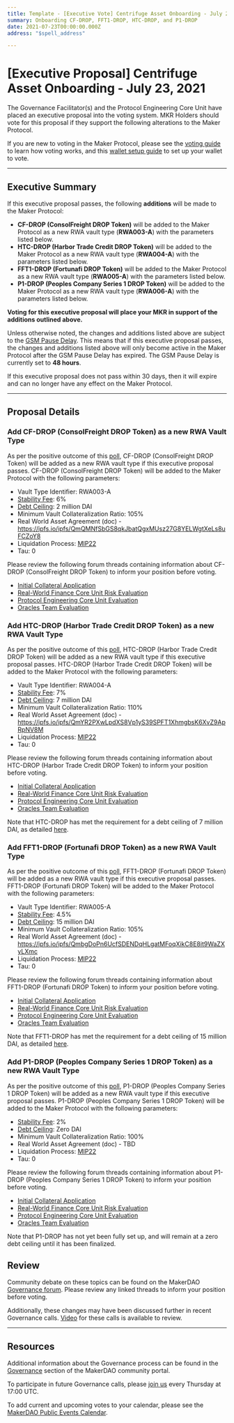 ```yaml
---
title: Template - [Executive Vote] Centrifuge Asset Onboarding - July 23, 2021
summary: Onboarding CF-DROP, FFT1-DROP, HTC-DROP, and P1-DROP
date: 2021-07-23T00:00:00.000Z
address: "$spell_address"

---
```

# [Executive Proposal] Centrifuge Asset Onboarding - July 23, 2021

The Governance Facilitator(s) and the Protocol Engineering Core Unit have placed an executive proposal into the voting system. MKR Holders should vote for this proposal if they support the following alterations to the Maker Protocol.

If you are new to voting in the Maker Protocol, please see the [voting guide](https://community-development.makerdao.com/en/learn/governance/how-voting-works/) to learn how voting works, and this [wallet setup guide](https://community-development.makerdao.com/en/learn/governance/voting-setup/) to set up your wallet to vote.

---

## Executive Summary

If this executive proposal passes, the following **additions** will be made to the Maker Protocol:
- **CF-DROP (ConsolFreight DROP Token)** will be added to the Maker Protocol as a new RWA vault type (**RWA003-A**) with the parameters listed below.
- **HTC-DROP (Harbor Trade Credit DROP Token)** will be added to the Maker Protocol as a new RWA vault type (**RWA004-A**) with the parameters listed below.
- **FFT1-DROP (Fortunafi DROP Token)** will be added to the Maker Protocol as a new RWA vault type (**RWA005-A**) with the parameters listed below.
- **P1-DROP (Peoples Company Series 1 DROP Token)** will be added to the Maker Protocol as a new RWA vault type (**RWA006-A**) with the parameters listed below.

**Voting for this executive proposal will place your MKR in support of the additions outlined above.**

Unless otherwise noted, the changes and additions listed above are subject to the [GSM Pause Delay](https://community-development.makerdao.com/en/learn/governance/param-gsm-pause-delay). This means that if this executive proposal passes, the changes and additions listed above will only become active in the Maker Protocol after the GSM Pause Delay has expired. The GSM Pause Delay is currently set to **48 hours**.

If this executive proposal does not pass within 30 days, then it will expire and can no longer have any effect on the Maker Protocol.

---

## Proposal Details

### Add CF-DROP (ConsolFreight DROP Token) as a new RWA Vault Type

As per the positive outcome of this [poll](https://vote.makerdao.com/polling/QmRCn7Mh#poll-detail), CF-DROP (ConsolFreight DROP Token) will be added as a new RWA vault type if this executive proposal passes. CF-DROP (ConsolFreight DROP Token) will be added to the Maker Protocol with the following parameters:

* Vault Type Identifier: RWA003-A
* [Stability Fee](https://community-development.makerdao.com/en/learn/governance/param-stability-fee): 6%
* [Debt Ceiling](https://community-development.makerdao.com/en/learn/governance/param-debt-ceiling): 2 million DAI
* Minimum Vault Collateralization Ratio: 105%
* Real World Asset Agreement (doc) - https://ipfs.io/ipfs/QmQMNfSbGS8qkJbatQgxMUsz27G8YELWgtXeLs8uFCZoY8
* Liquidation Process: [MIP22](https://mips.makerdao.com/mips/details/MIP22)
* Tau: 0

Please review the following forum threads containing information about CF-DROP (ConsolFreight DROP Token) to inform your position before voting.
* [Initial Collateral Application](https://forum.makerdao.com/t/cf-drop-mip6-application-consolfreight-drop-tokenized-freight-shipping-invoices/2214)
* [Real-World Finance Core Unit Risk Evaluation](https://forum.makerdao.com/t/cf-drop-collateral-onboarding-risk-evaluation/5597)
* [Protocol Engineering Core Unit Evaluation](https://forum.makerdao.com/t/rwa003-cf4drp-cf-drop-mip22-token-protocol-engineering-domain-team-assessment/8382)
* [Oracles Team Evaluation](https://forum.makerdao.com/t/rwa-003-cf-drop-collateral-onboarding-oracle-assessment-mip10c3-sp29/8399)

### Add HTC-DROP (Harbor Trade Credit DROP Token) as a new RWA Vault Type

As per the positive outcome of this [poll](https://vote.makerdao.com/polling/QmRWg6nZ#poll-detail), HTC-DROP (Harbor Trade Credit DROP Token) will be added as a new RWA vault type if this executive proposal passes. HTC-DROP (Harbor Trade Credit DROP Token) will be added to the Maker Protocol with the following parameters:

* Vault Type Identifier: RWA004-A
* [Stability Fee](https://community-development.makerdao.com/en/learn/governance/param-stability-fee): 7%
* [Debt Ceiling](https://community-development.makerdao.com/en/learn/governance/param-debt-ceiling): 7 million DAI
* Minimum Vault Collateralization Ratio: 110%
* Real World Asset Agreement (doc) - https://ipfs.io/ipfs/QmYR2PXwLpdXS8Vp1yS39SPFT1XhmgbsK6XvZ9ApRpNV8M
* Liquidation Process: [MIP22](https://mips.makerdao.com/mips/details/MIP22)
* Tau: 0

Please review the following forum threads containing information about HTC-DROP (Harbor Trade Credit DROP Token) to inform your position before voting.
* [Initial Collateral Application](https://forum.makerdao.com/t/htc-drop-mip6-application-harbor-trade-credit-drop-short-term-trade-receivables/3502)
* [Real-World Finance Core Unit Risk Evaluation](https://forum.makerdao.com/t/htc-drop-collateral-onboarding-risk-evaluation/8001)
* [Protocol Engineering Core Unit Evaluation](https://forum.makerdao.com/t/rwa004-ht2drp-htc-drop-mip22-token-protocol-engineering-domain-team-assessment/8416)
* [Oracles Team Evaluation](https://forum.makerdao.com/t/rwa-004-htc-drop-collateral-onboarding-oracle-assessment-mip10c3-sp30/8400)

Note that HTC-DROP has met the requirement for a debt ceiling of 7 million DAI, as detailed [here](https://forum.makerdao.com/t/htc-drop-collateral-onboarding-risk-evaluation/8001/5). 

### Add FFT1-DROP (Fortunafi DROP Token) as a new RWA Vault Type

As per the positive outcome of this [poll](https://vote.makerdao.com/polling/QmZCPDVY#poll-detail), FFT1-DROP (Fortunafi DROP Token) will be added as a new RWA vault type if this executive proposal passes. FFT1-DROP (Fortunafi DROP Token) will be added to the Maker Protocol with the following parameters:

* Vault Type Identifier: RWA005-A
* [Stability Fee](https://community-development.makerdao.com/en/learn/governance/param-stability-fee): 4.5%
* [Debt Ceiling](https://community-development.makerdao.com/en/learn/governance/param-debt-ceiling): 15 million DAI
* Minimum Vault Collateralization Ratio: 105%
* Real World Asset Agreement (doc) - https://ipfs.io/ipfs/QmbgDoPn6UcfSDENDqHLgatMFoqXikC8E8it9WaZXyLXmc
* Liquidation Process: [MIP22](https://mips.makerdao.com/mips/details/MIP22)
* Tau: 0

Please review the following forum threads containing information about FFT1-DROP (Fortunafi DROP Token) to inform your position before voting.
* [Initial Collateral Application](https://forum.makerdao.com/t/fft1-drop-mip6-application-fortunafi-drop-revenue-based-financing-assets/6015)
* [Real-World Finance Core Unit Risk Evaluation](https://forum.makerdao.com/t/fft1-drop-collateral-onboarding-risk-evaluation/8036)
* [Protocol Engineering Core Unit Evaluation](https://forum.makerdao.com/t/rwa005-ff1drp-fft1-drop-mip22-token-protocol-engineering-domain-team-assessment/8417)
* [Oracles Team Evaluation](https://forum.makerdao.com/t/rwa-005-fft1-drop-collateral-onboarding-oracle-assessment-mip10c3-sp31/8401)

Note that FFT1-DROP has met the requirement for a debt ceiling of 15 million DAI, as detailed [here](https://forum.makerdao.com/t/fft1-drop-collateral-onboarding-risk-evaluation/8036/14). 

### Add P1-DROP (Peoples Company Series 1 DROP Token) as a new RWA Vault Type

As per the positive outcome of this [poll](https://vote.makerdao.com/polling/QmdHV2tW#poll-detail), P1-DROP (Peoples Company Series 1 DROP Token) will be added as a new RWA vault type if this executive proposal passes. P1-DROP (Peoples Company Series 1 DROP Token) will be added to the Maker Protocol with the following parameters:

* [Stability Fee](https://community-development.makerdao.com/en/learn/governance/param-stability-fee): 2%
* [Debt Ceiling](https://community-development.makerdao.com/en/learn/governance/param-debt-ceiling): Zero DAI
* Minimum Vault Collateralization Ratio: 100%
* Real World Asset Agreement (doc) - TBD
* Liquidation Process: [MIP22](https://mips.makerdao.com/mips/details/MIP22)
* Tau: 0

Please review the following forum threads containing information about P1-DROP (Peoples Company Series 1 DROP Token) to inform your position before voting.
* [Initial Collateral Application](https://forum.makerdao.com/t/p1-drop-mip6-application-peoples-company-drop-us-agricultural-real-estate/5518)
* [Real-World Finance Core Unit Risk Evaluation](https://forum.makerdao.com/t/p1-drop-mip6-risk-assessment-alternative-equity-advisors-drop-us-agricultural-real-estate/8232)
* [Protocol Engineering Core Unit Evaluation](https://forum.makerdao.com/t/rwa006-pp1drp-p1-drop-mip22-token-protocol-engineering-domain-team-assessment/8418)
* [Oracles Team Evaluation](https://forum.makerdao.com/t/rwa-006-p1-drop-collateral-onboarding-oracle-assessment-mip10c3-sp32/8402)

Note that P1-DROP has not yet been fully set up, and will remain at a zero debt ceiling until it has been finalized.

## Review

Community debate on these topics can be found on the MakerDAO [Governance forum](https://forum.makerdao.com/). Please review any linked threads to inform your position before voting.

Additionally, these changes may have been discussed further in recent Governance calls. [Video](https://www.youtube.com/playlist?list=PLLzkWCj8ywWNq5-90-Id6VPSsrk4OWVan) for these calls is available to review.

---

## Resources

Additional information about the Governance process can be found in the [Governance](https://community-development.makerdao.com/en/learn/governance) section of the MakerDAO community portal.

To participate in future Governance calls, please [join us](https://github.com/makerdao/community/tree/master/governance/governance-and-risk-meetings) every Thursday at 17:00 UTC.

To add current and upcoming votes to your calendar, please see the [MakerDAO Public Events Calendar](https://calendar.google.com/calendar/embed?src=makerdao.com_3efhm2ghipksegl009ktniomdk%40group.calendar.google.com&ctz=UTC&mode=week&showCalendars=0&showPrint=0).
